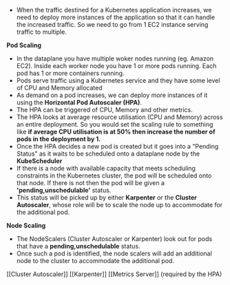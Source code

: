 - When the traffic destined for a Kubernetes application increases, we need to deploy more instances of the application so that it can handle the increased traffic.   So we need to go from 1 EC2 instance serving traffic to multiple.


**Pod Scaling**
- In the dataplane you have multiple woker nodes running (eg. Amazon EC2).  Inside each worker node you have 1 or more pods running.  Each pod has 1 or more containers running.
- Pods serve traffic using a Kubernetes service and they have some level of CPU and Memory allocated
- As demand on a pod increases, we can deploy more instances of it using the **Horizontal Pod Autoscaler (HPA)**. 
- The HPA can be triggered of CPU, Memory and other metrics. 
- The HPA looks at average resource utilisation (CPU and Memory)  across an entire deployment.  So you would set the scaling rule to something like **if average CPU utilisation is at 50% then increase the number of pods in the deployment by 1.**
- Once the HPA decides a new pod is created but it goes into a "Pending Status" as it waits to be scheduled onto a dataplane node by the **KubeScheduler** 
- If there is a node with available capacity that meets scheduling constraints in the Kubernetes cluster, the pod will be scheduled onto that node.  If there is not then the pod will be given a **'pending,unschedulable'** status.  
- This status will be picked up by either **Karpenter** or the **Cluster Autoscaler**, whose role will be to scale the node up to accommodate for the additional pod. 

**Node Scaling**
- The NodeScalers (Cluster Autoscaler or Karpenter) look out for pods that have a **pending,unschedulable** status.
- Once such a pod is identified, the node scalers will add an additional node to the cluster to accommodate the additional pod. 

[[Cluster Autoscaler]]
[[Karpenter]]
[[Metrics Server]] (required by the HPA)